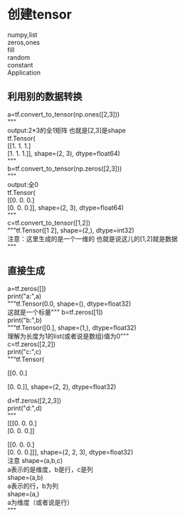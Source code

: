 

# 创建tensor

numpy,list  
zeros,ones  
fill  
random  
constant  
Application  

## 利用别的数据转换

a=tf.convert_to_tensor(np.ones([2,3]))  
"""  
output:2*3的全1矩阵  也就是[2,3]是shape      
tf.Tensor(      
[[1. 1. 1.]    
 [1. 1. 1.]], shape=(2, 3), dtype=float64)    
"""  
b=tf.convert_to_tensor(np.zeros([2,3]))  
"""  
output:全0  
tf.Tensor(  
[[0. 0. 0.]  
 [0. 0. 0.]], shape=(2, 3), dtype=float64)  
"""  
c=tf.convert_to_tensor([1,2])  
"""tf.Tensor([1 2], shape=(2,), dtype=int32)  
   注意：这里生成的是一个一维的 也就是说这儿的[1,2]就是数据  
""" 
## 直接生成
a=tf.zeros([])  
print("a:",a)  
"""tf.Tensor(0.0, shape=(), dtype=float32)  
这就是一个标量"""
b=tf.zeros([1])  
print("b:",b)  
"""tf.Tensor([0.], shape=(1,), dtype=float32)  
理解为长度为1的list(或者说是数组)值为0"""  
c=tf.zeros([2,2])  
print("c:",c)  
"""tf.Tensor(  

[[0. 0.]  
 
[0. 0.]], shape=(2, 2), dtype=float32)  

d=tf.zeros([2,2,3])  
print("d:",d)  
"""  
[[[0. 0. 0.]  
  [0. 0. 0.]]  

 [[0. 0. 0.]  
  [0. 0. 0.]]], shape=(2, 2, 3), dtype=float32)  
注意 shape=(a,b,c)  
a表示的是维度，b是行，c是列  
    shape=(a,b)  
a表示的行，b为列  
    shape=(a,)  
    a为维度（或者说是行）  
"""  

